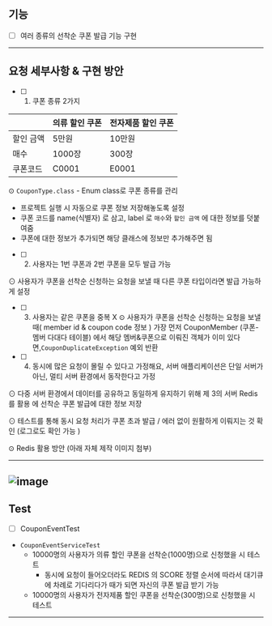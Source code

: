 ## 기능

- [ ]  여러 종류의 선착순 쿠폰 발급 기능 구현

---

## 요청 세부사항 & 구현 방안

- [ ]  1) 쿠폰 종류 2가지

|  |  의류 할인 쿠폰 | 전자제품 할인 쿠폰 |
| --- | --- | --- |
| 할인 금액 | 5만원 | 10만원 |
| 매수 | 1000장 | 300장 |
| 쿠폰코드 | C0001 | E0001 |

⊙ `CouponType.class` - Enum class로 쿠폰 종류를 관리 

- 프로젝트 실행 시 자동으로 쿠폰 정보 저장해놓도록 설정
- 쿠폰 코드를 name(식별자) 로 삼고, label 로 `매수`와 `할인 금액` 에 대한 정보를 덧붙여줌
- 쿠폰에 대한 정보가 추가되면  해당 클래스에 정보만 추가해주면 됨

- [ ]  2) 사용자는 1번 쿠폰과 2번 쿠폰을 모두 발급 가능

⊙ 사용자가 쿠폰을 선착순 신청하는 요청을 보낼 때 다른 쿠폰 타입이라면 발급 가능하게 설정

- [ ]  3) 사용자는 같은 쿠폰을 중복 X
⊙ 사용자가 쿠폰을 선착순 신청하는 요청을 보낼 때( member id & coupon code 정보 )  가장 먼저 CouponMember (쿠폰-멤버 다대다 테이블) 에서 해당 멤버&쿠폰으로 이뤄진 객체가 이미 있다면,`CouponDuplicateException` 예외 반환

- [ ]  4)  동시에 많은 요청이 몰릴 수 있다고 가정해요, 서버 애플리케이션은 단일 서버가 아닌, 멀티 서버 환경에서 동작한다고 가정 

⊙ 다중 서버 환경에서 데이터를 공유하고 동일하게 유지하기 위해 제 3의 서버 Redis를 활용 에 선착순 쿠폰 발급에 대한 정보 저장 

⊙ 테스트를 통해 동시 요청 처리가 쿠폰 초과 발급 / 에러 없이  원활하게 이뤄지는 것 확인 (로그로도 확인 가능 )

⊙ Redis 활용 방안 (아래 자체 제작 이미지 첨부)

---

![image](https://user-images.githubusercontent.com/76711238/206889554-adf747e8-7021-44a8-bac5-990b89677c08.png)
---

## Test

- [ ]  CouponEventTest
- `CouponEventServiceTest`
    - 10000명의 사용자가 의류 할인 쿠폰을 선착순(1000명)으로 신청했을 시 테스트
        - 동시에 요청이 들어오더라도 REDIS 의 SCORE 정렬 순서에 따라서 대기큐에 차례로 기다리다가 때가 되면 자신의 쿠폰 발급 받기 가능
    - 10000명의 사용자가 전자제품 할인 쿠폰을 선착순(300명)으로 신청했을 시 테스트

---
